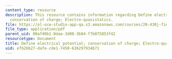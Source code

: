 ```yaml
---
content_type: resource
description: This resource contains information regarding Define electrical potential;
  conservation of charge; Electro-quasistatics.
file: https://ol-ocw-studio-app-qa.s3.amazonaws.com/courses/20-430j-fields-forces-and-flows-in-biological-systems-fall-2015/efb26b27dafecde17450636297934b71_MIT20_430JF15_Lecture9.pdf
file_type: application/pdf
parent_uid: 00af40b1-0dae-3d00-3b84-f7b075853f42
resourcetype: Document
title: Define electrical potential; conservation of charge; Electro-quasistatics
uid: efb26b27-dafe-cde1-7450-636297934b71
---
```

